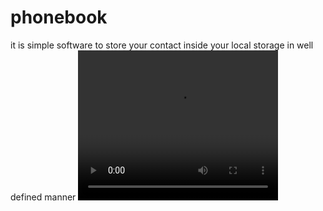 # phonebook
it is simple software to store your contact inside your local storage in well defined manner 
<video width="320" height="240" controls>
  <source src="https://youtu.be/34IHs7uEGFY">
  
</video>
